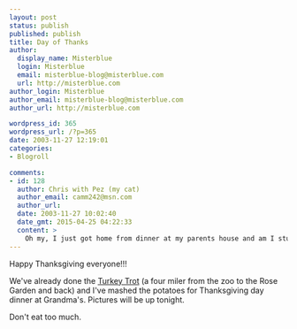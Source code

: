 ```yaml
---
layout: post
status: publish
published: publish
title: Day of Thanks
author:
  display_name: Misterblue
  login: Misterblue
  email: misterblue-blog@misterblue.com
  url: http://misterblue.com
author_login: Misterblue
author_email: misterblue-blog@misterblue.com
author_url: http://misterblue.com

wordpress_id: 365
wordpress_url: /?p=365
date: 2003-11-27 12:19:01
categories:
- Blogroll

comments:
- id: 128
  author: Chris with Pez (my cat)
  author_email: camm242@msn.com
  author_url: 
  date: 2003-11-27 10:02:40
  date_gmt: 2015-04-25 04:22:33
  content: >
    Oh my, I just got home from dinner at my parents house and am I stuffed! I had the infamous "just one more bite and that's all" syndrom happening tonight. =) Happy Thanksgiving to you and your family. Oh yeah, I'm really looking forward to seeing the ChristmasCam! =)
---
```

<p>
Happy Thanksgiving everyone!!!
</p>
<p>
We've already done the
<a href="http://www.orrc.net/Docs/Races/Turkey_Trot/">Turkey Trot</a>
(a four miler from the zoo to the Rose Garden and back)
and I've mashed the potatoes for Thanksgiving day dinner at Grandma's.
Pictures will be up tonight.
</p>
<p>
Don't eat too much.
</p>
